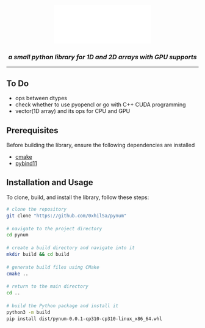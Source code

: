 <div align="center">
<picture>
  <source media="(prefers-color-scheme:light)" srcset="./docs/pynum.svg">
  <img alt="pynum-logo" src="./docs/pynum.svg" width="50%" height="50%">
</picture>
  
<h3><i><b>a small python library for 1D and 2D arrays with GPU supports</b></i></h3>
</div>

---

## To Do
- ops between dtypes
- check whether to use pyopencl or go with C++ CUDA programming
- vector(1D array) and its ops for CPU and GPU

## Prerequisites
Before building the library, ensure the following dependencies are installed
- [cmake](https://cmake.org/download/)
- [pybind11](https://pybind11.readthedocs.io/en/stable/installing.html)

## Installation and Usage
To clone, build, and install the library, follow these steps:
```bash
# clone the repository
git clone "https://github.com/0xhilSa/pynum"

# navigate to the project directory
cd pynum

# create a build directory and navigate into it
mkdir build && cd build

# generate build files using CMake
cmake ..

# return to the main directory
cd ..

# build the Python package and install it
python3 -m build
pip install dist/pynum-0.0.1-cp310-cp310-linux_x86_64.whl
```